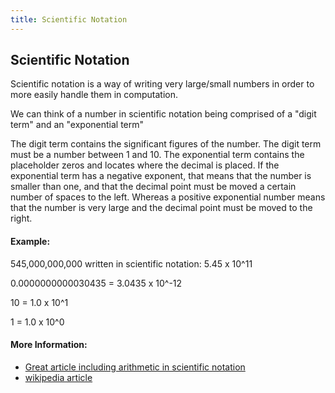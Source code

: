 ```yaml
---
title: Scientific Notation
---
```

## Scientific Notation

Scientific notation is a way of writing very large/small numbers in order to more easily handle them in computation.

We can think of a number in scientific notation being comprised of a "digit term" and an "exponential term"

The digit term contains the significant figures of the number. The digit term must be a number between 1 and 10. The exponential term contains the placeholder zeros and locates where the decimal is placed. If the exponential term has a negative exponent, that means that the number is smaller than one, and that the decimal point must be moved a certain number of spaces to the left. Whereas a positive exponential number means that the number is very large and the decimal point must be moved to the right.

#### Example:
545,000,000,000 written in scientific notation: 5.45 x 10^11

0.0000000000030435 = 3.0435 x 10^-12

10 = 1.0 x 10^1

1 = 1.0 x 10^0

#### More Information:
* [Great article including arithmetic in scientific notation](https://www.chem.tamu.edu/class/fyp/mathrev/mr-scnot.html)
* [wikipedia article](https://en.wikipedia.org/wiki/Scientific_notation)

